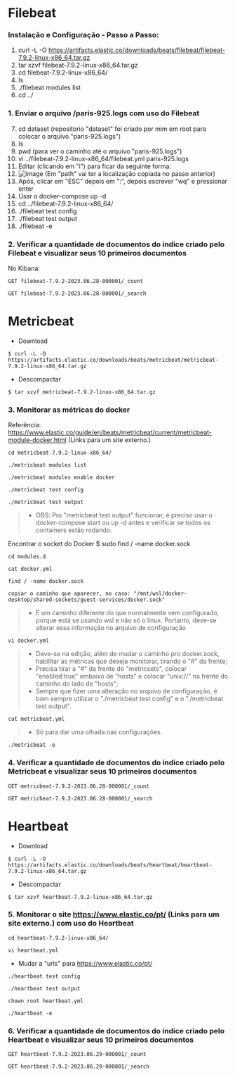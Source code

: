 # Filebeat

### Instalação e Configuração - Passo a Passo:

1. curl -L -O https://artifacts.elastic.co/downloads/beats/filebeat/filebeat-7.9.2-linux-x86_64.tar.gz
2. tar xzvf filebeat-7.9.2-linux-x86_64.tar.gz
3. cd filebeat-7.9.2-linux-x86_64/
4. ls
5. ./filebeat modules list
6. cd ../

### 1. Enviar o arquivo <local>/paris-925.logs com uso do Filebeat

7. cd dataset (repositorio "dataset" foi criado por mim em root para colocar o arquivo "paris-925.logs")
8. ls
9. pwd (para ver o caminho até o arquivo "paris-925.logs")
10. vi ../filebeat-7.9.2-linux-x86_64/filebeat.yml paris-925.logs
11. Editar (clicando em "i") para ficar da seguinte forma:
12. ![image](https://github.com/Marinaafc/anotacoes-estudo/assets/107056644/be697487-37fe-45b8-b887-13d77a7ccbe8)
(Em "path" vai ter a localização copiada no passo anterior)
13. Após, clicar em "ESC" depois em ":", depois escrever "wq" e pressionar enter
14. Usar o docker-compose up -d
15. cd ../filebeat-7.9.2-linux-x86_64/
16. ./filebeat test config
17. ./filebeat test output
18. ./filebeat -e


### 2. Verificar a quantidade de documentos do índice criado pelo Filebeat e visualizar seus 10 primeiros documentos
No Kibana:
```
GET filebeat-7.9.2-2023.06.28-000001/_count
```
```
GET filebeat-7.9.2-2023.06.28-000001/_search
```

# Metricbeat

- Download
```
$ curl -L -O https://artifacts.elastic.co/downloads/beats/metricbeat/metricbeat-7.9.2-linux-x86_64.tar.gz
```
- Descompactar
```
$ tar xzvf metricbeat-7.9.2-linux-x86_64.tar.gz
```
### 3. Monitorar as métricas do docker

Referência:
https://www.elastic.co/guide/en/beats/metricbeat/current/metricbeat-module-docker.html (Links para um site externo.)
```
cd metricbeat-7.9.2-linux-x86_64/
```
```
./metricbeat modules list
```
```
./metricbeat modules enable docker
```
```
./metricbeat test config
```
```
./metricbeat test output
```
> - OBS: Pro "metricbeat test output" funcionar, é preciso usar o docker-compose start ou up -d antes e verificar se todos os containers estão rodando.

Encontrar o socket do Docker
$ sudo find / -name docker.sock

```
cd modules.d
```
```
cat docker.yml
```
```
find / -name docker.sock
```
```
copiar o caminho que aparecer, no caso: "/mnt/wsl/docker-desktop/shared-sockets/guest-services/docker.sock"
```
> - É um caminho diferente do que normalmente vem configurado, porque está se usando wsl e não só o linux. Portanto, deve-se alterar essa informação no arquivo de configuração
```
vi docker.yml
```
> - Deve-se na edição, além de mudar o caminho pro docker.sock, habilitar as métricas que deseja monitorar, tirando o "#" da frente;
> - Precisa tirar a "#" da frente do "metricsets", colocar "enabled:true" embaixo de "hosts" e colocar "unix://" na frente do caminho do lado de "hosts";
> - Sempre que fizer uma alteração no arquivo de configuração, é bom sempre utilizar o "./metricbeat test config" e o "./metricbeat test output".

```
cat metricbeat.yml
```
> - Só para dar uma olhada nas configurações.
```
./metricbeat -e
```

### 4. Verificar a quantidade de documentos do índice criado pelo Metricbeat e visualizar seus 10 primeiros documentos
```
GET metricbeat-7.9.2-2023.06.28-000001/_count
```
```
GET metricbeat-7.9.2-2023.06.28-000001/_search
```

# Heartbeat

- Download
```
$ curl -L -O https://artifacts.elastic.co/downloads/beats/heartbeat/heartbeat-7.9.2-linux-x86_64.tar.gz
```
- Descompactar
```
$ tar xzvf heartbeat-7.9.2-linux-x86_64.tar.gz
```

### 5. Monitorar o site https://www.elastic.co/pt/ (Links para um site externo.) com uso do Heartbeat
```
cd heartbeat-7.9.2-linux-x86_64/
```
```
vi heartbeat.yml
```
- Mudar a "urls" para https://www.elastic.co/pt/
```
./heartbeat test config
```
```
./heartbeat test output
```
```
chown root heartbeat.yml
```
```
./heartbeat -e
```
### 6. Verificar a quantidade de documentos do índice criado pelo Heartbeat e visualizar seus 10 primeiros documentos
```
GET heartbeat-7.9.2-2023.06.29-000001/_count
```
```
GET heartbeat-7.9.2-2023.06.29-000001/_search
```
